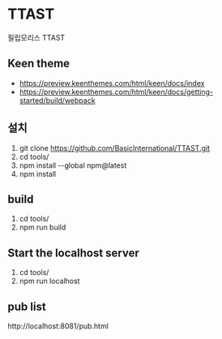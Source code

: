 # TTAST
필립모리스 TTAST


## Keen theme   
- https://preview.keenthemes.com/html/keen/docs/index
- https://preview.keenthemes.com/html/keen/docs/getting-started/build/webpack


## 설치 
  1. git clone https://github.com/BasicInternational/TTAST.git
  2. cd tools/
  3. npm install --global npm@latest
  4. npm install 

## build
  1. cd tools/
  2. npm run build

## Start the localhost server
  1. cd tools/
  2. npm run localhost

## pub list
  http://localhost:8081/pub.html  

